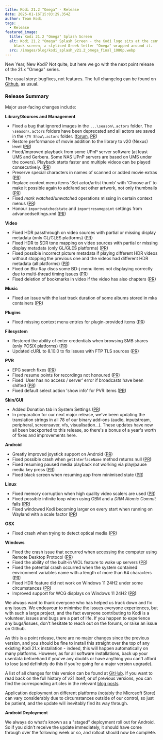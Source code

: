 ```yaml
---
title: Kodi 21.2 "Omega" - Release
date: 2025-01-16T15:03:29.354Z
author: Team Kodi
tags:
  - Release
featured_image:
  title: Kodi 21.2 "Omega" Splash Screen
  alt: Kodi 21.2 "Omega" Splash Screen - the Kodi logo sits at the centre of a
    black screen, a stylised Greek letter "Omega" wrapped around it.
  src: /images/blog/kodi_splash_v21.2_omega_final_1080p.webp
---
```

New Year, New Kodi? Not quite, but here we go with the next point release of the 21.x "Omega" series.

The usual story: bugfixes, not features. The full changelog can be found on [Github](https://github.com/xbmc/xbmc/compare/21.1-Omega...21.2-Omega), as usual.

### Release Summary

Major user-facing changes include:

**Library/Sources and Management**

- Fixed a bug that ignored images in the `...\season\.actors` folder. The `\season\.actors` folders have been deprecated and all actors are saved in the `\TV Show\.actors` folder. ([forum](https://forum.kodi.tv/showthread.php?tid=379965), [PR](https://github.com/xbmc/xbmc/pull/26154))
- Restore performance of movie addition to the library to v20 (Nexus) level ([PR](https://github.com/xbmc/xbmc/pull/25884))
 - Fixed/improved playback from some UPnP server software (at least UMS and Gerbera. Some NAS UPnP servers are based on UMS under the covers). Playback starts faster and multiple videos can be played consecutively. ([PR](https://github.com/xbmc/xbmc/pull/25830))  
- Preserve special characters in names of scanned or added movie extras ([PR](https://github.com/xbmc/xbmc/pull/25970))
- Replace context menu items 'Set actor/artist thumb' with 'Choose art' to make it possible again to add/and set other artwork, not only thumbnails ([PR](https://github.com/xbmc/xbmc/pull/25725)) 
- Fixed _mark watched/unwatched_ operations missing in certain context menus ([PR](url)) 
- Honour `importwatchedstate` and `importresumepoint` settings from advancedsettings.xml ([PR](https://github.com/xbmc/xbmc/pull/26177))

**Video**

- Fixed HDR passthrough on video sources with partial or missing display metadata (only GL/GLES platforms) ([PR](https://github.com/xbmc/xbmc/pull/26134))
- Fixed HDR to SDR tone mapping on video sources with partial or missing display metadata (only GL/GLES platforms) ([PR](https://github.com/xbmc/xbmc/pull/26144)) 
- Fixed possible incorrect picture metadata if playing different HDR videos without stopping the previous one and the videos had different HDR metadata (all platforms) ([PR](https://github.com/xbmc/xbmc/pull/26145)) 
- Fixed on Blu-Ray discs some BD-j menu items not displaying correctly due to multi-thread timing issues ([PR](https://github.com/xbmc/xbmc/pull/26267))
- Fixed deletion of bookmarks in video if the video has also chapters ([PR](https://github.com/xbmc/xbmc/pull/26078))


**Music**

- Fixed an issue with the last track duration of some albums stored in mka containers ([PR](https://github.com/xbmc/xbmc/pull/26282))  

**Plugins**

- Fixed missing context menu entries for plugin-provided items ([PR](url))

**Filesystem**

- Restored the ability of enter credentials when browsing SMB shares (only POSIX platforms) ([PR](https://github.com/xbmc/xbmc/pull/26179))
- Updated cURL to 8.10.0 to fix issues with FTP TLS sources ([PR](https://github.com/xbmc/xbmc/pull/25849))

**PVR**

- EPG search fixes ([PR](https://github.com/xbmc/xbmc/pull/25741)) 
- Fixed resume points for recordings not honoured ([PR](https://github.com/xbmc/xbmc/pull/25765)) 
- Fixed 'User has no access / server' error if broadcasts have been shifted ([PR](https://github.com/xbmc/xbmc/pull/25779)) 
- Fixed default select action 'show info' for PVR items ([PR](https://github.com/xbmc/xbmc/pull/26131)) 

**Skin/GUI**

- Added Donation tab in System Settings ([PR](https://github.com/xbmc/xbmc/pull/26094))
- In preparation for our next major release, we've been updating the translation strings in all 78 of our binary add-ons (audio, inputstream, peripheral, screensaver, vfs, visualisation...). These updates have now all been backported to this release, so there's a bonus of a year's worth of fixes and improvements here.

**Android**

- Greatly improved joystick support on Android ([PR](https://github.com/xbmc/xbmc/pull/25389)) 
- Fixed possible crash when `getInterfaceName` method returns null ([PR](https://github.com/xbmc/xbmc/pull/26151))
- Fixed resuming paused media playback not working via play/pause media key press ([PR](https://github.com/xbmc/xbmc/pull/25859)) 
- Fixed black screen when resuming app from minimised state ([PR](https://github.com/xbmc/xbmc/pull/26226))

**Linux**

- Fixed memory corruption when high quality video scalers are used ([PR](https://github.com/xbmc/xbmc/pull/25093))
- Fixed possible infinite loop when using GBM and a _DRM Atomic Commit_ fails ([PR](https://github.com/xbmc/xbmc/pull/25588))
- Fixed windowed Kodi becoming larger on every start when running on Wayland with a scale factor ([PR](https://github.com/xbmc/xbmc/pull/25996))

**OSX**

- Fixed crash when trying to detect optical media ([PR](https://github.com/xbmc/xbmc/pull/25833))

**Windows**

- Fixed the crash issue that occurred when accessing the computer using Remote Desktop Protocol ([PR](https://github.com/xbmc/xbmc/pull/25660)) 
- Fixed the ability of the built-in WOL feature to wake up servers ([PR](https://github.com/xbmc/xbmc/pull/25707
))
- Fixed the potential crash occurred when the system contained environment variables name with a length of more than 64 characters ([PR](https://github.com/xbmc/xbmc/pull/25880)) 
- Fixed HDR feature did not work on Windows 11 24H2 under some circumstances ([PR](https://github.com/xbmc/xbmc/pull/26135)) 
- Improved support for WCG displays on Windows 11 24H2 ([PR](https://github.com/xbmc/xbmc/pull/26135)) 


We always want to thank everyone who has helped us track down and fix any issues. We endeavour to minimise the issues everyone experiences, but with such a large project, and the fact everyone contributing to Kodi is a volunteer, issues and bugs are a part of life. If you happen to experience any bugs/issues, don't hesitate to reach out on the forums, or raise an issue on Github.

As this is a point release, there are no major changes since the previous version, and you should be fine to install this straight over the top of any existing Kodi 21.x installation - indeed, this will happen automatically on many platforms. However, as for all software installations, back up your userdata beforehand if you've any doubts or have anything you can't afford to lose (and definitely do this if you're going for a major version upgrade).

A list of all changes for this version can be found at [GitHub](https://github.com/xbmc/xbmc/milestone/169?closed=1). If you want to read back on the full history of v21 itself, or of previous versions, you can find the corresponding articles in the relevant [blog posts](https://kodi.tv/blog/tag/release).

Application deployment on different platforms (notably the Microsoft Store) can vary considerably due to circumstances outside of our control, so just be patient, and the update will inevitably find its way through.

**Android Deployment**

We always do what's known as a "staged" deployment roll out for Android. So if you didn't  receive the update immediately, it should have come through over the following week or so, and rollout should now be complete. 